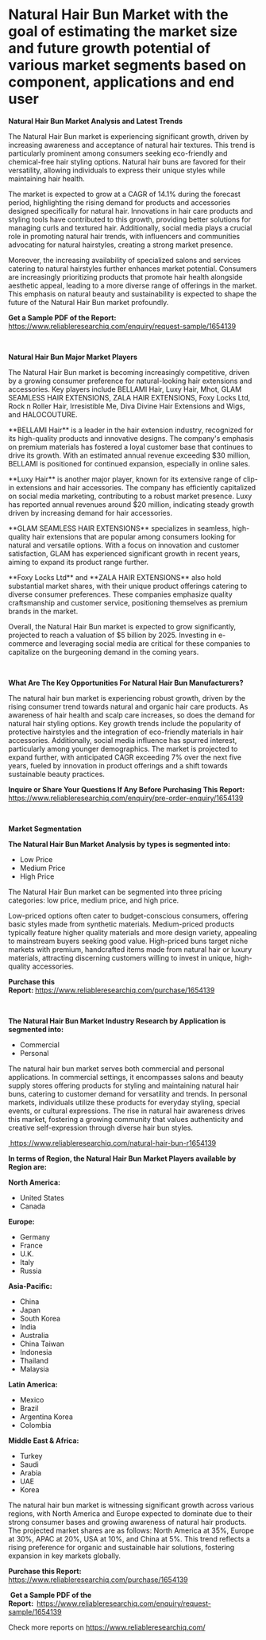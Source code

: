 <p><h1>Natural Hair Bun Market with the goal of estimating the market size and future growth potential of various market segments based on component, applications and end user</h1></p><p><strong>Natural Hair Bun Market Analysis and Latest Trends</strong></p>
<p><p>The Natural Hair Bun market is experiencing significant growth, driven by increasing awareness and acceptance of natural hair textures. This trend is particularly prominent among consumers seeking eco-friendly and chemical-free hair styling options. Natural hair buns are favored for their versatility, allowing individuals to express their unique styles while maintaining hair health. </p><p>The market is expected to grow at a CAGR of 14.1% during the forecast period, highlighting the rising demand for products and accessories designed specifically for natural hair. Innovations in hair care products and styling tools have contributed to this growth, providing better solutions for managing curls and textured hair. Additionally, social media plays a crucial role in promoting natural hair trends, with influencers and communities advocating for natural hairstyles, creating a strong market presence.</p><p>Moreover, the increasing availability of specialized salons and services catering to natural hairstyles further enhances market potential. Consumers are increasingly prioritizing products that promote hair health alongside aesthetic appeal, leading to a more diverse range of offerings in the market. This emphasis on natural beauty and sustainability is expected to shape the future of the Natural Hair Bun market profoundly.</p></p>
<p><strong>Get a Sample PDF of the Report:&nbsp;</strong> <a href="https://www.reliableresearchiq.com/enquiry/request-sample/1654139?utm_campaign=2284&utm_medium=2&utm_source=Github&utm_content=ia&utm_term=05042025&utm_id=natural-hair-bun">https://www.reliableresearchiq.com/enquiry/request-sample/1654139</a></p>
<p>&nbsp;</p>
<p><strong>Natural Hair Bun Major Market Players</strong></p>
<p><p>The Natural Hair Bun market is becoming increasingly competitive, driven by a growing consumer preference for natural-looking hair extensions and accessories. Key players include BELLAMI Hair, Luxy Hair, Mhot, GLAM SEAMLESS HAIR EXTENSIONS, ZALA HAIR EXTENSIONS, Foxy Locks Ltd, Rock n Roller Hair, Irresistible Me, Diva Divine Hair Extensions and Wigs, and HALOCOUTURE.</p><p>**BELLAMI Hair** is a leader in the hair extension industry, recognized for its high-quality products and innovative designs. The company's emphasis on premium materials has fostered a loyal customer base that continues to drive its growth. With an estimated annual revenue exceeding $30 million, BELLAMI is positioned for continued expansion, especially in online sales.</p><p>**Luxy Hair** is another major player, known for its extensive range of clip-in extensions and hair accessories. The company has efficiently capitalized on social media marketing, contributing to a robust market presence. Luxy has reported annual revenues around $20 million, indicating steady growth driven by increasing demand for hair accessories.</p><p>**GLAM SEAMLESS HAIR EXTENSIONS** specializes in seamless, high-quality hair extensions that are popular among consumers looking for natural and versatile options. With a focus on innovation and customer satisfaction, GLAM has experienced significant growth in recent years, aiming to expand its product range further.</p><p>**Foxy Locks Ltd** and **ZALA HAIR EXTENSIONS** also hold substantial market shares, with their unique product offerings catering to diverse consumer preferences. These companies emphasize quality craftsmanship and customer service, positioning themselves as premium brands in the market.</p><p>Overall, the Natural Hair Bun market is expected to grow significantly, projected to reach a valuation of $5 billion by 2025. Investing in e-commerce and leveraging social media are critical for these companies to capitalize on the burgeoning demand in the coming years.</p></p>
<p>&nbsp;</p>
<p><strong>What Are The Key Opportunities For Natural Hair Bun Manufacturers?</strong></p>
<p><p>The natural hair bun market is experiencing robust growth, driven by the rising consumer trend towards natural and organic hair care products. As awareness of hair health and scalp care increases, so does the demand for natural hair styling options. Key growth trends include the popularity of protective hairstyles and the integration of eco-friendly materials in hair accessories. Additionally, social media influence has spurred interest, particularly among younger demographics. The market is projected to expand further, with anticipated CAGR exceeding 7% over the next five years, fueled by innovation in product offerings and a shift towards sustainable beauty practices.</p></p>
<p><strong>Inquire or Share Your Questions If Any Before Purchasing This Report:</strong> <a href="https://www.reliableresearchiq.com/enquiry/pre-order-enquiry/1654139?utm_campaign=2284&utm_medium=2&utm_source=Github&utm_content=ia&utm_term=05042025&utm_id=natural-hair-bun">https://www.reliableresearchiq.com/enquiry/pre-order-enquiry/1654139</a></p>
<p>&nbsp;</p>
<p><strong>Market Segmentation</strong></p>
<p><strong>The Natural Hair Bun Market Analysis by types is segmented into:</strong></p>
<p><ul><li>Low Price</li><li>Medium Price</li><li>High Price</li></ul></p>
<p><p>The Natural Hair Bun market can be segmented into three pricing categories: low price, medium price, and high price. </p><p>Low-priced options often cater to budget-conscious consumers, offering basic styles made from synthetic materials. Medium-priced products typically feature higher quality materials and more design variety, appealing to mainstream buyers seeking good value. High-priced buns target niche markets with premium, handcrafted items made from natural hair or luxury materials, attracting discerning customers willing to invest in unique, high-quality accessories.</p></p>
<p><strong>Purchase this Report:&nbsp;</strong><a href="https://www.reliableresearchiq.com/purchase/1654139?utm_campaign=2284&utm_medium=2&utm_source=Github&utm_content=ia&utm_term=05042025&utm_id=natural-hair-bun">https://www.reliableresearchiq.com/purchase/1654139</a></p>
<p>&nbsp;</p>
<p><strong>The Natural Hair Bun Market Industry Research by Application is segmented into:</strong></p>
<p><ul><li>Commercial</li><li>Personal</li></ul></p>
<p><p>The natural hair bun market serves both commercial and personal applications. In commercial settings, it encompasses salons and beauty supply stores offering products for styling and maintaining natural hair buns, catering to customer demand for versatility and trends. In personal markets, individuals utilize these products for everyday styling, special events, or cultural expressions. The rise in natural hair awareness drives this market, fostering a growing community that values authenticity and creative self-expression through diverse hair bun styles.</p></p>
<p><a href="https://www.reliableresearchiq.com/natural-hair-bun-r1654139?utm_campaign=2284&utm_medium=2&utm_source=Github&utm_content=ia&utm_term=05042025&utm_id=natural-hair-bun">&nbsp;https://www.reliableresearchiq.com/natural-hair-bun-r1654139</a></p>
<p><strong>In terms of Region, the Natural Hair Bun Market Players available by Region are:</strong></p>
<p>
    <p> <strong> North America: </strong>
        <ul>
            <li>United States</li>
            <li>Canada</li>
        </ul>
        </p> 
    <p> <strong> Europe: </strong>
        <ul>
            <li>Germany</li>
            <li>France</li>
            <li>U.K.</li>
            <li>Italy</li>
            <li>Russia</li>
        </ul>
        </p> 
    <p> <strong> Asia-Pacific: </strong>
        <ul>
            <li>China</li>
            <li>Japan</li>
            <li>South Korea</li>
            <li>India</li>
            <li>Australia</li>
            <li>China Taiwan</li>
            <li>Indonesia</li>
            <li>Thailand</li>
            <li>Malaysia</li>
        </ul>
        </p> 
    <p> <strong> Latin America: </strong>
        <ul>
            <li>Mexico</li>
            <li>Brazil</li>
            <li>Argentina Korea</li>
            <li>Colombia</li>
        </ul>
        </p> 
    <p> <strong> Middle East & Africa: </strong>
        <ul>
            <li>Turkey</li>
            <li>Saudi</li>
            <li>Arabia</li>
            <li>UAE</li>
            <li>Korea</li>
        </ul>
    </p>
    </p>
<p><p>The natural hair bun market is witnessing significant growth across various regions, with North America and Europe expected to dominate due to their strong consumer bases and growing awareness of natural hair products. The projected market shares are as follows: North America at 35%, Europe at 30%, APAC at 20%, USA at 10%, and China at 5%. This trend reflects a rising preference for organic and sustainable hair solutions, fostering expansion in key markets globally.</p></p>
<p><strong>Purchase this Report: </strong><a href="https://www.reliableresearchiq.com/purchase/1654139?utm_campaign=2284&utm_medium=2&utm_source=Github&utm_content=ia&utm_term=05042025&utm_id=natural-hair-bun">https://www.reliableresearchiq.com/purchase/1654139</a></p>
<p>&nbsp;<strong>Get a Sample PDF of the Report:&nbsp;&nbsp;</strong><a href="https://www.reliableresearchiq.com/enquiry/request-sample/1654139?utm_campaign=2284&utm_medium=2&utm_source=Github&utm_content=ia&utm_term=05042025&utm_id=natural-hair-bun">https://www.reliableresearchiq.com/enquiry/request-sample/1654139</a></p>
<p><strong></strong></p>
<p>Check more reports on <a href="https://www.reliableresearchiq.com/?utm_campaign=2284&utm_medium=2&utm_source=Github&utm_content=ia&utm_term=05042025&utm_id=natural-hair-bun">https://www.reliableresearchiq.com/</a></p>